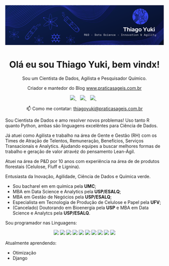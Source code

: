 ![capa](https://github.com/thiagoyukids/thiagoyukids/blob/main/Thiago%20Yuki.png)
---

<h1 align='center'>
Olá eu sou Thiago Yuki, bem vindx!
</h1>


<p align='center'>
  Sou um Cientista de Dados, Agilista e Pesquisador Químico.
  </p>
  
 <p align='center'>Criador e mantedor do Blog <a href="https://praticasgeis.com.br/">www.praticasageis.com.br</a>
</p>
  
<p align='center'>
  
  <a href="https://www.linkedin.com/in/thiagoyuki/">
    <img src="https://img.shields.io/badge/linkedin-%230077B5.svg?&style=for-the-badge&logo=linkedin&logoColor=white" />
  </a>&nbsp;&nbsp;
  
    
   <a href="https://www.youtube.com/channel/UCHQvEWd_9JIU7iCmK-JFIYg?view_as=subscriber">
    <img src=	"https://img.shields.io/badge/YouTube-FF0000?style=for-the-badge&logo=youtube&logoColor=white" />
  </a>&nbsp;&nbsp;
  
   <a href="https://www.twitch.tv/praticasageis">
    <img src=	"https://img.shields.io/badge/Twitch-9146FF?style=for-the-badge&logo=twitch&logoColor=white" />
  </a>&nbsp;&nbsp;
  
  
  
  </p>
  
 <p align='center'>
  📫 Como me contatar: <a href='mailto:thiagoyuki@praticasageis.com.br'>thiagoyuki@praticasageis.com.br</a>
</p>

<p>Sou Cientista de Dados e amo resolver novos problemas! Uso tanto R quanto Python, ambas são linguagens excelêntes para Ciência de Dados.
  
Já atuei como Agilista e trabalho na área de Gente e Gestão (RH) com os Times de Atração de Telentos, Remuneração, Benefícios, Serviços Transacionais e Analytics. Ajudando equipes a buscar melhores formas de trabalho e geração de valor atravéz do pensamento Lean-Ágil. 

<p>Atuei na área de P&D por 10 anos com experiência na área de de produtos florestais (Celulose, Fluff e Lignina).</p>

<p>Entusiasta da Inovação, Agilidade, Ciência de Dados e Química verde.</p>
 
- Sou bacharel em em química pela **UMC**;
- MBA em Data Science e Analytics pela **USP/ESALQ**; 
- MBA em Gestão de Negócios pela **USP/ESALQ**;
- Especialista em Tecnologia de Produção de Celulose e Papel pela **UFV**;
- (Cancelado) Doutorando em Bioenergia pela **USP** e MBA em Data Science e Analytcs pela **USP/ESALQ**.

Sou programador nas Linguagens: <p align = 'center'>
<img src=	"https://img.shields.io/badge/R-276DC3?style=for-the-badge&logo=r&logoColor=white" /> 
<img src=	"https://img.shields.io/badge/Python-14354C?style=for-the-badge&logo=python&logoColor=white" />
<img src=	"https://img.shields.io/badge/Markdown-000000?style=for-the-badge&logo=markdown&logoColor=white" />
<img src=	"https://img.shields.io/badge/MySQL-00000F?style=for-the-badge&logo=mysql&logoColor=white" />
<img src=	"https://img.shields.io/badge/SQLite-07405E?style=for-the-badge&logo=sqlite&logoColor=white" />
<img src=	"https://img.shields.io/badge/HTML5-E34F26?style=for-the-badge&logo=html5&logoColor=white" />
<img src=	"https://img.shields.io/badge/CSS3-1572B6?style=for-the-badge&logo=css3&logoColor=white" />
<img src=	"https://img.shields.io/badge/JavaScript-F7DF1E?style=for-the-badge&logo=javascript&logoColor=black" />
<img src=	"https://img.shields.io/badge/Django-092E20?style=for-the-badge&logo=django&logoColor=white" />
<img src=	"https://img.shields.io/badge/Flask-000000?style=for-the-badge&logo=flask&logoColor=white" />
  	
</p>
Atualmente aprendendo: 

- Otimização
- Django


